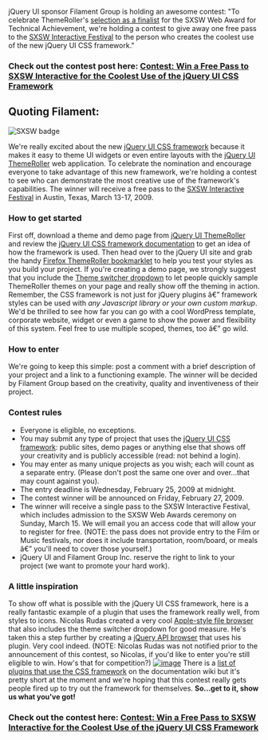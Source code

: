 jQuery UI sponsor Filament Group is holding an awesome contest: "To
celebrate ThemeRoller's [selection as a
finalist](http://sxsw.com/interactive/web_awards/finalists) for the SXSW
Web Award for Technical Achievement, we're holding a contest to give
away one free pass to the [SXSW Interactive
Festival](http://sxsw.com/interactive) to the person who creates the
coolest use of the new jQuery UI CSS framework."

### Check out the contest post here: [Contest: Win a Free Pass to SXSW Interactive for the Coolest Use of the jQuery UI CSS Framework](http://www.filamentgroup.com/lab/contest_for_coolest_use_of_the_jquery_css_framework_win_a_free_pass_to_sxsw/)

Quoting Filament:
-----------------

![SXSW badge](http://filamentgroup.com/images/sxsw2009ia.gif)

We're really excited about the new [jQuery UI CSS
framework](http://docs.jquery.com/UI/Theming/API) because it makes it
easy to theme UI widgets or even entire layouts with the [jQuery UI
ThemeRoller](http://ThemeRoller.com "jQuery UI ThemeRoller") web
application. To celebrate the nomination and encourage everyone to take
advantage of this new framework, we're holding a contest to see who can
demonstrate the most creative use of the framework's capabilities. The
winner will receive a free pass to the [SXSW Interactive
Festival](http://sxsw.com/interactive) in Austin, Texas, March 13-17,
2009.

### How to get started

First off, download a theme and demo page from [jQuery UI
ThemeRoller](http://themeroller.com/ "jQuery UI ThemeRoller") and review
the [jQuery UI CSS framework
documentation](http://docs.jquery.com/UI/Theming/API) to get an idea of
how the framework is used. Then head over to the jQuery UI site and grab
the handy [Firefox ThemeRoller
bookmarklet](http://www.filamentgroup.com/lab/introducing_the_themeroller_firefox_developer_bookmarklet/)
to help you test your styles as you build your project. If you're
creating a demo page, we strongly suggest that you include the [Theme
switcher dropdown](http://docs.jquery.com/UI/Theming/ThemeSwitcher) to
let people quickly sample ThemeRoller themes on your page and really
show off the theming in action. Remember, the CSS framework is not just
for jQuery plugins â€” framework styles can be used with *any Javascript
library or your own custom markup*. We'd be thrilled to see how far you
can go with a cool WordPress template, corporate website, widget or even
a game to show the power and flexibility of this system. Feel free to
use multiple scoped, themes, too â€” go wild.

### How to enter

We're going to keep this simple: post a comment with a brief description
of your project and a link to a functioning example. The winner will be
decided by Filament Group based on the creativity, quality and
inventiveness of their project.

### Contest rules

-   Everyone is eligible, no exceptions.
-   You may submit any type of project that uses the [jQuery UI CSS
    framework](http://docs.jquery.com/UI/Theming/API): public sites,
    demo pages or anything else that shows off your creativity and is
    publicly accessible (read: not behind a login).
-   You may enter as many unique projects as you wish; each will count
    as a separate entry. (Please don't post the same one over and
    over...that may count against you).
-   The entry deadline is Wednesday, February 25, 2009 at midnight.
-   The contest winner will be announced on Friday, February 27, 2009.
-   The winner will receive a single pass to the SXSW Interactive
    Festival, which includes admission to the SXSW Web Awards ceremony
    on Sunday, March 15. We will email you an access code that will
    allow your to register for free. (NOTE: the pass does not provide
    entry to the Film or Music festivals, nor does it include
    transportation, room/board, or meals â€” you'll need to cover those
    yourself.)
-   jQuery UI and Filament Group Inc. reserve the right to link to your
    project (we want to promote your hard work).

### A little inspiration

To show off what is possible with the jQuery UI CSS framework, here is a
really fantastic example of a plugin that uses the framework really
well, from styles to icons. Nicolas Rudas created a very cool
[Apple-style file
browser](http://www.nicolas.rudas.info/jQuery/Finder/v0.6a/) that also
includes the theme switcher dropdown for good measure. He's taken this a
step further by creating a [jQuery API
browser](http://www.nicolas.rudas.info/jQuery/Finder/v0.6a/api.html)
that uses his plugin. Very cool indeed. (NOTE: Nicolas Rudas was not
notified prior to the announcement of this contest, so Nicolas, if you'd
like to enter you're still eligible to win. How's that for competition?)
[![image](http://filamentgroup.com/images/example_columnbrowser.png)](http://www.nicolas.rudas.info/jQuery/Finder/v0.6a/)
There is a [list of plugins that use the CSS
framework](http://docs.jquery.com/UI/Theming/ThemeRollerReady) on the
documentation wiki but it's pretty short at the moment and we're hoping
that this contest really gets people fired up to try out the framework
for themselves. **So...get to it, show us what you've got!**

### Check out the contest here: [Contest: Win a Free Pass to SXSW Interactive for the Coolest Use of the jQuery UI CSS Framework](http://www.filamentgroup.com/lab/contest_for_coolest_use_of_the_jquery_css_framework_win_a_free_pass_to_sxsw/)
